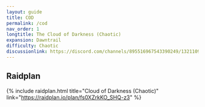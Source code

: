 ```yaml
---
layout: guide
title: COD
permalink: /cod
nav_order: 1
longtitle: The Cloud of Darkness (Chaotic)
expansion: Dawntrail
difficulty: Chaotic
discussionlink: https://discord.com/channels/895516967543390249/1321109667644182653
---
```


## Raidplan

{% include raidplan.html title="Cloud of Darkness (Chaotic)" link="https://raidplan.io/plan/fs0XZrkKO_SHQ-z3" %}

